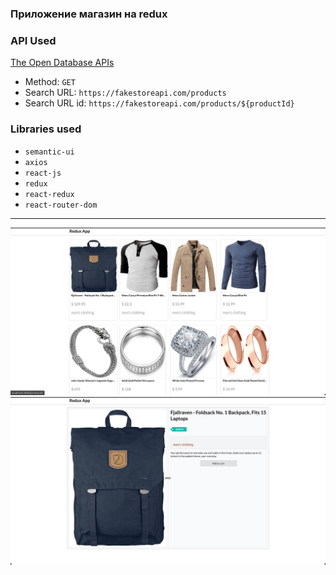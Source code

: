 ### Приложение магазин на redux

### API Used

[The Open Database APIs](https://fakestoreapi.com/docs)

- Method: `GET`
- Search URL: `https://fakestoreapi.com/products`
- Search URL id: `https://fakestoreapi.com/products/${productId}`

### Libraries used

- `semantic-ui`
- `axios`
- `react-js`
- `redux`
- `react-redux`
- `react-router-dom`

---

![screen1](screen1.png)
![screen2](screen2.png)
